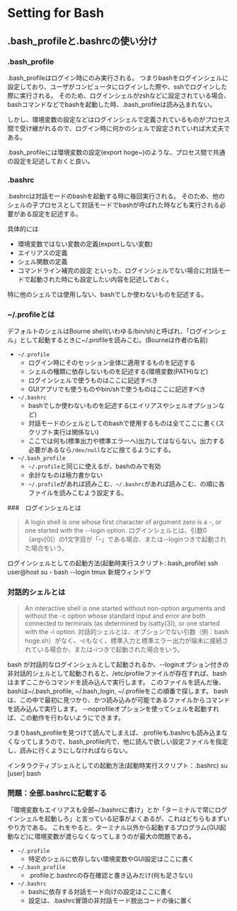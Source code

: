 # Setting for Bash

## .bash_profileと.bashrcの使い分け
### .bash_profile
.bash_profileはログイン時にのみ実行される。
つまりbashをログインシェルに設定しており、ユーザがコンピュータにログインした際や、sshでログインした際に実行される。
そのため、ログインシェルがzshなどに設定されている場合、bashコマンドなどでbashを起動した時、.bash_profileは読み込まれない。

しかし、環境変数の設定などはログインシェルで定義されているものがプロセス間で受け継がれるので、ログイン時に何かのシェルで設定されていれば大丈夫である。

.bash_profileには環境変数の設定(export hoge~)のような、プロセス間で共通の設定を記述しておくと良い。

### .bashrc
.bashrcは対話モードのbashを起動する時に毎回実行される。
そのため、他のシェルの子プロセスとして対話モードでbashが呼ばれた時なども実行される必要がある設定を記述する。

具体的には
 - 環境変数ではない変数の定義(exportしない変数)
 - エイリアスの定義
 - シェル関数の定義
 - コマンドライン補完の設定
といった、ログインシェルでない場合に対話モードで起動された時にも設定したい内容を記述しておく。

特に他のシェルでは使用しない、bashでしか使わないものを記述する。

### ~/.profileとは
デフォルトのシェルはBourne shell(いわゆる/bin/sh)と呼ばれ、「ログインシェル」として起動するときに~/.profileを読みこむ。(Bourneは作者の名前)

 - ```~/.profile```
     - ログイン時にそのセッション全体に適用するものを記述する
     - シェルの種類に依存しないものを記述する(環境変数(PATH)など)
     - ログインシェルで使うものはここに記述すべき
     - GUIアプリでも使うものやbin/shで使うものはここに記述すべき
 - ```~/.bashrc```
     - bashでしか使わないものを記述する(エイリアスやシェルオプションなど)
     - 対話モードのシェルとしてのbashで使用するものは全てここに書く(スクリプト実行は関係ない)
     - ここでは何も(標準出力や標準エラーへ)出力してはならない。出力する必要があるなら```/dev/null```などに捨てるようにする。
 - ```~/.bash_profile```
     - ```~/.profile```と同じに使えるが、bashのみで有効
     - 余計なものは極力書かない
     - ```~/.profile```があれば読みこむ、```~/.bashrc```があれば読みこむ、の順に各ファイルを読みこむよう設定する。

###　ログインシェルとは
 > A login shell is one whose first character of argument zero is a -, or one started with the --login option.
 > ログインシェルとは、引数0（argv[0]）の1文字目が「-」である場合、または--loginつきで起動された場合をいう。

ログインシェルとしての起動方法(起動時実行スクリプト:.bash_profile)
ssh user@host
su -
bash --login
tmux 新規ウィンドウ

### 対話的シェルとは
 > An interactive shell is one started without non-option arguments and without the -c option whose standard input and error are both connected to
 > terminals (as determined by isatty(3)), or one started with the -i option.
 > 対話的シェルとは、オプションでない引数（例：bash hoge.sh）がなく、-cもなく、標準入力と標準エラー出力が端末に接続されている場合か、または-iつきで起動された場合をいう。

bash が対話的なログインシェルとして起動されるか、--loginオプション付きの非対話的シェルとして起動されると、/etc/profileファイルが存在すれば、bashはまずここからコマンドを読み込んで実行します。
このファイルを読んだ後、 bashは~/.bash_profile, ~/.bash_login, ~/.profileをこの順番で探します。
bashは、この中で最初に見つかり、かつ読み込みが可能であるファイルからコマンドを読み込んで実行します。
--noprofileオプションを使ってシェルを起動すれば、この動作を行わないようにできます。

つまりbash_profileを見つけて読んでしまえば、.profileも.bashrcも読み込まなくなってしまうので、bash_profile内で、他に読んで欲しい設定ファイルを指定し、読みに行くようにしなければならない。

インタラクティブシェルとしての起動方法(起動時実行スクリプト：.bashrc)
su [user]
bash

### 問題：全部.bashrcに記載する
「環境変数もエイリアスも全部~/.bashrcに書け」とか「ターミナルで常にログインシェルを起動しろ」と言っている記事がよくあるが、これはどちらもまずいやり方である。
これをやると、ターミナル以外から起動するプログラム(GUI起動など)に環境変数が渡らなくなってしまうのが最大の問題である。


 - ```~/.profile```
     - 特定のシェルに依存しない環境変数やGUI設定はここに書く
 - ```~/.bash_profile```
     - .profileと.bashrcの存在確認と書き込みだけ(何も足さない)
 - ```~/.bashrc```
     - bashに依存する対話モード向けの設定はここに書く
     - 設定は、.bashrc冒頭の非対話モード脱出コードの後に置く

